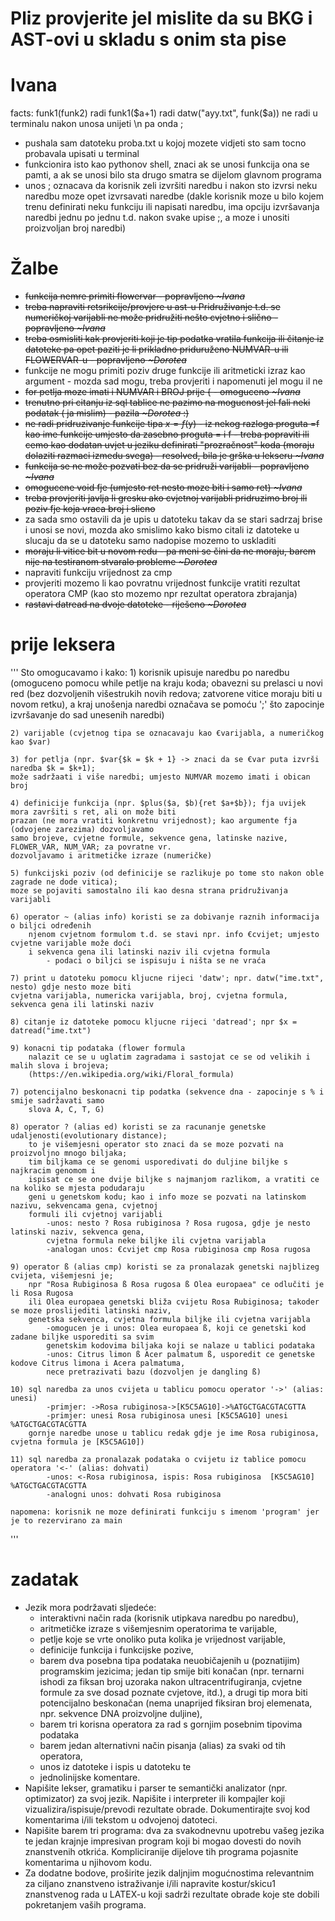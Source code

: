 # Pliz provjerite jel mislite da su BKG i AST-ovi u skladu s onim sta pise
# Ivana
facts:
    funk1(funk2) radi
    funk1($a+1) radi
    datw("ayy.txt", funk($a)) ne radi
    u terminalu nakon unosa unijeti \n pa onda ;

* pushala sam datoteku proba.txt u kojoj mozete vidjeti sto sam tocno probavala upisati u terminal
* funkcionira isto kao pythonov shell, znaci ak se unosi funkcija ona se pamti, a ak se unosi bilo sta drugo smatra se dijelom glavnom programa
* unos ; oznacava da korisnik zeli izvršiti naredbu i nakon sto izvrsi neku naredbu moze opet izvrsavati naredbe (dakle korisnik moze u bilo kojem trenu definirati neku funkciju ili napisati naredbu, ima opciju izvršavanja naredbi jednu po jednu t.d. nakon svake upise ;, a moze i unositi proizvoljan broj naredbi)
# Žalbe
* ~~funkcija nemre primiti flowervar - popravljeno _~Ivana_~~
* ~~treba napraviti retsrikcije/provjere u ast-u Pridruživanje t.d. se numeričkoj varijabli ne može pridružiti nešto cvjetno i slično - popravljeno _~Ivana_~~
* ~~treba osmisliti kak provjeriti koji je tip podatka vratila funkcija ili čitanje iz datoteke pa opet paziti je li prikladno priduruženo NUMVAR-u ili FLOWERVAR-u - popravljeno _~Dorotea_~~
* funkcije ne mogu primiti poziv druge funkcije ili aritmeticki izraz kao argument - mozda sad mogu, treba provjeriti i napomenuti jel mogu il ne
* ~~for petlja moze imati i NUMVAR i BROJ prije { - omoguceno _~Ivana_~~
* ~~trenutno pri citanju iz sql tablice ne pazimo na mogucnost jel fali neki podatak ( ja mislim) - pazila _~Dorotea_ :)~~
* ~~ne radi pridruzivanje funkcije tipa $x =f($y) - iz nekog razloga proguta =f kao ime funkcije umjesto da zasebno proguta = i f - treba popraviti ili cemo kao dodatan uvjet u jeziku definirati "prozračnost" koda (moraju dolaziti razmaci izmedu svega) - resolved, bila je grška u lekseru _~Ivana_~~
* ~~funkcija se ne može pozvati bez da se pridruži varijabli - popravljeno _~Ivana_~~
* ~~omogucene void fje (umjesto ret nesto moze biti i samo ret) _~Ivana_~~
* ~~treba provjeriti javlja li gresku ako cvjetnoj varijabli pridruzimo broj ili poziv fje koja vraca broj i slicno~~
* za sada smo ostavili da je upis u datoteku takav da se stari sadrzaj brise i unosi se novi, mozda ako smislimo kako bismo citali iz datoteke u slucaju da se u datoteku samo nadopise mozemo to uskladiti
* ~~moraju li vitice bit u novom redu - pa meni se čini da ne moraju, barem nije na testiranom stvaralo probleme _~Dorotea_~~
* napraviti funkciju vrijednost za cmp
* provjeriti mozemo li kao povratnu vrijednost funkcije vratiti rezultat operatora CMP (kao sto mozemo npr rezultat operatora zbrajanja)
* ~~rastavi datread na dvoje datoteke - riješeno _~Dorotea_~~
# prije leksera
'''
Sto omogucavamo i kako:
    1) korisnik upisuje naredbu po naredbu (omoguceno pomocu while petlje na kraju koda;
        obavezni su prelasci u novi red (bez dozvoljenih višestrukih novih redova; zatvorene vitice
        moraju biti u novom retku), a kraj unošenja naredbi označava se pomoću ';' što
        zapocinje izvršavanje do sad unesenih naredbi)
        
    2) varijable (cvjetnog tipa se oznacavaju kao €varijabla, a numeričkog kao $var)
    
    3) for petlja (npr. $var{$k = $k + 1} -> znaci da se €var puta izvrši naredba $k = $k+1);
    može sadržaati i više naredbi; umjesto NUMVAR mozemo imati i obican broj 
    
    4) definicije funkcija (npr. $plus($a, $b){ret $a+$b}); fja uvijek mora završiti s ret, ali on može biti
    prazan (ne mora vratiti konkretnu vrijednost); kao argumente fja (odvojene zarezima) dozvoljavamo
    samo brojeve, cvjetne formule, sekvence gena, latinske nazive, FLOWER_VAR, NUM_VAR; za povratne vr.
    dozvoljavamo i aritmetičke izraze (numeričke)
    
    5) funkcijski poziv (od definicije se razlikuje po tome sto nakon oble zagrade ne dode vitica);
    moze se pojaviti samostalno ili kao desna strana pridruživanja varijabli
    
    6) operator ~ (alias info) koristi se za dobivanje raznih informacija o biljci određenih
        njenom cvjetnom formulom t.d. se stavi npr. info €cvijet; umjesto cvjetne varijable može doći
        i sekvenca gena ili latinski naziv ili cvjetna formula
            - podaci o biljci se ispisuju i ništa se ne vraća
    
    7) print u datoteku pomocu kljucne rijeci 'datw'; npr. datw("ime.txt", nesto) gdje nesto moze biti
    cvjetna varijabla, numericka varijabla, broj, cvjetna formula, sekvenca gena ili latinski naziv
    
    8) citanje iz datoteke pomocu kljucne rijeci 'datread'; npr $x = datread("ime.txt")
    
    9) konacni tip podataka (flower formula
        nalazit ce se u uglatim zagradama i sastojat ce se od velikih i malih slova i brojeva;
        (https://en.wikipedia.org/wiki/Floral_formula)
        
    7) potencijalno beskonacni tip podatka (sekvence dna - zapocinje s % i smije sadržavati samo
        slova A, C, T, G)
        
    8) operator ? (alias ed) koristi se za racunanje genetske udaljenosti(evolutionary distance);
        to je višemjesni operator sto znaci da se moze pozvati na proizvoljno mnogo biljaka;
        tim biljkama ce se genomi usporedivati do duljine biljke s najkracim genomom i
        ispisat ce se one dvije biljke s najmanjom razlikom, a vratiti ce na koliko se mjesta podudaraju
        geni u genetskom kodu; kao i info moze se pozvati na latinskom nazivu, sekvencama gena, cvjetnoj 
        formuli ili cvjetnoj varijabli
            -unos: nesto ? Rosa rubiginosa ? Rosa rugosa, gdje je nesto latinski naziv, sekvenca gena,
            cvjetna formula neke biljke ili cvjetna varijabla
            -analogan unos: €cvijet cmp Rosa rubiginosa cmp Rosa rugosa
        
    9) operator ß (alias cmp) koristi se za pronalazak genetski najblizeg cvijeta, višemjesni je;
        npr "Rosa Rubiginosa ß Rosa rugosa ß Olea europaea" ce odlučiti je li Rosa Rugosa
        ili Olea europaea genetski bliža cvijetu Rosa Rubiginosa; takoder se moze proslijediti latinski naziv,
        genetska sekvenca, cvjetna formula biljke ili cvjetna varijabla
            -omogucen je i unos: Olea europaea ß, koji ce genetski kod zadane biljke usporediti sa svim
            genetskim kodovima biljaka koji se nalaze u tablici podataka
            -unos: Citrus limon ß Acer palmatum ß, usporedit ce genetske kodove Citrus limona i Acera palmatuma,
            nece pretrazivati bazu (dozvoljen je dangling ß)
            
    10) sql naredba za unos cvijeta u tablicu pomocu operator '->' (alias: unesi)
            -primjer: ->Rosa rubiginosa->[K5C5AG10]->%ATGCTGACGTACGTTA
            -primjer: unesi Rosa rubiginosa unesi [K5C5AG10] unesi %ATGCTGACGTACGTTA
        gornje naredbe unose u tablicu redak gdje je ime Rosa rubiginosa, cvjetna formula je [K5C5AG10])
        
    11) sql naredba za pronalazak podataka o cvijetu iz tablice pomocu operatora '<-' (alias: dohvati)
            -unos: <-Rosa rubiginosa, ispis: Rosa rubiginosa  [K5C5AG10]  %ATGCTGACGTACGTTA
            -analogni unos: dohvati Rosa rubiginosa
        
    napomena: korisnik ne moze definirati funkciju s imenom 'program' jer je to rezervirano za main
'''
# zadatak
* Jezik mora podržavati sljedeće:
  * interaktivni način rada (korisnik utipkava naredbu po naredbu),
  * aritmetičke izraze s višemjesnim operatorima te varijable,
  * petlje koje se vrte onoliko puta kolika je vrijednost varijable,
  * definicije funkcija i funkcijske pozive,
  * barem dva posebna tipa podataka neuobičajenih u (poznatijim) programskim jezicima; jedan tip smije biti konačan (npr. ternarni ishodi za fiksan broj uzoraka nakon ultracentrifugiranja, cvjetne formule za sve dosad poznate cvjetove, itd.), a drugi tip mora biti potencijalno beskonačan (nema unaprijed fiksiran broj elemenata, npr. sekvence DNA proizvoljne duljine),
  * barem tri korisna operatora za rad s gornjim posebnim tipovima podataka
  * barem jedan alternativni način pisanja (alias) za svaki od tih operatora,
  * unos iz datoteke i ispis u datoteku te
  * jednolinijske komentare.
* Napišite lekser, gramatiku i parser te semantički analizator (npr. optimizator) za
svoj jezik. Napišite i interpreter ili kompajler koji vizualizira/ispisuje/prevodi
rezultate obrade. Dokumentirajte svoj kod komentarima i/ili tekstom u odvojenoj datoteci.
* Napišite barem tri programa: dva za svakodnevnu upotrebu vašeg jezika te
jedan krajnje impresivan program koji bi mogao dovesti do novih znanstvenih
otkrića. Kompliciranije dijelove tih programa pojasnite komentarima u njihovom kodu.
* Za dodatne bodove, proširite jezik daljnjim mogućnostima relevantnim za
ciljano znanstveno istraživanje i/ili napravite kostur/skicu1
znanstvenog rada u
LATEX-u koji sadrži rezultate obrade koje ste dobili pokretanjem vaših programa.
